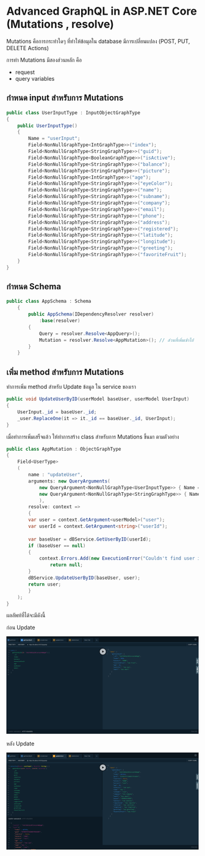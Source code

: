 # Advanced GraphQL in ASP.NET Core (Mutations , resolve)
Mutations คือการกระทำใดๆ ที่ทำให้ข้อมุลใน database มีการเปลี่ยนแปลง (POST, PUT, DELETE Actions)

การทำ Mutations มีสองส่วนหลัก คือ
- request
- query variables

## กำหนด input สำหรับการ Mutations

```c#
public class UserInputType : InputObjectGraphType
{
    public UserInputType()
    {
        Name = "userInput";
        Field<NonNullGraphType<IntGraphType>>("index");
        Field<NonNullGraphType<StringGraphType>>("guid");
        Field<NonNullGraphType<BooleanGraphType>>("isActive");
        Field<NonNullGraphType<StringGraphType>>("balance");
        Field<NonNullGraphType<StringGraphType>>("picture");
        Field<NonNullGraphType<IntGraphType>>("age");
        Field<NonNullGraphType<StringGraphType>>("eyeColor");
        Field<NonNullGraphType<StringGraphType>>("name");
        Field<NonNullGraphType<StringGraphType>>("subname");
        Field<NonNullGraphType<StringGraphType>>("company");
        Field<NonNullGraphType<StringGraphType>>("email");
        Field<NonNullGraphType<StringGraphType>>("phone");
        Field<NonNullGraphType<StringGraphType>>("address");
        Field<NonNullGraphType<StringGraphType>>("registered");
        Field<NonNullGraphType<StringGraphType>>("latitude");
        Field<NonNullGraphType<StringGraphType>>("longitude");
        Field<NonNullGraphType<StringGraphType>>("greeting");
        Field<NonNullGraphType<StringGraphType>>("favoriteFruit");
    }
}
```

## กำหนด Schema 
```c#
public class AppSchema : Schema
    {
        public AppSchema(IDependencyResolver resolver)
            :base(resolver)
        {
            Query = resolver.Resolve<AppQuery>();
            Mutation = resolver.Resolve<AppMutation>(); // ส่วนที่เพิ่มเข้าไป
        }
    }
```
## เพิ่ม method สำหรับการ Mutations
ทำการเพิ่ม method สำหรับ Update ข้อมูล ใน service ของเรา
```c#
public void UpdateUserByID(userModel baseUser, userModel UserInput)
{
    UserInput._id = baseUser._id;
    _user.ReplaceOne(it => it._id == baseUser._id, UserInput);
}
```
เมื่อทำการเพิ่มเสร็จแล้ว ให้ทำการสร้าง class สำหรับการ Mutations ขึ้นมา ตามตัวอย่าง

```c#
public class AppMutation : ObjectGraphType
{
    Field<UserType>
    (
        name : "updateUser",
        arguments: new QueryArguments(
            new QueryArgument<NonNullGraphType<UserInputType>> { Name = "user" },
            new QueryArgument<NonNullGraphType<StringGraphType>> { Name = "userId" }
            ),
        resolve: context =>
        {
        var user = context.GetArgument<userModel>("user");
        var userId = context.GetArgument<string>("userId");

        var baseUser = dBService.GetUserByID(userId);
        if (baseUser == null)
        {
            context.Errors.Add(new ExecutionError("Couldn't find user in db."));
                return null;
        }
        dBService.UpdateUserByID(baseUser, user);
        return user;
        }
    );
}
```

ผลลัพท์ที่ได้จะมีดังนี้

ก่อน Update

![ก่อน Update](https://github.com/chokchai9900/GraphQL_doc/blob/master/picture/afterUpdate.PNG)


หลัง Update

![หลัง Update](https://github.com/chokchai9900/GraphQL_doc/blob/master/picture/beforeUpdate.PNG)